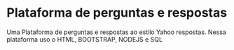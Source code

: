 # Plataforma de perguntas e respostas

Uma Plataforma de perguntas e respostas ao estilo Yahoo respostas.
Nessa plataforma uso o HTML, BOOTSTRAP, NODEJS e SQL
